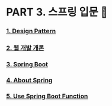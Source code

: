 # PART 3. 스프링 입문 👶

### [1. Design Pattern][designpatternlink]

[designpatternlink]: https://github.com/kimhyeyun/JAVASPRING-WEB/tree/main/JavaSpring/스프링입문/design

### [2. 웹 개발 개론][logiclink]

[logiclink]: https://github.com/kimhyeyun/JAVASPRING-WEB/tree/main/JavaSpring/스프링입문/웹개발개론

### [3. Spring Boot][springlink]

[springlink]: https://github.com/kimhyeyun/JAVASPRING-WEB/tree/main/JavaSpring/스프링입문/SpringBoot
### [4. About Spring][4link]

[4link]:https://github.com/kimhyeyun/JAVASPRING-WEB/tree/main/JavaSpring/스프링입문/Spring
### [5. Use Spring Boot Function][5link]

[5link]:https://github.com/kimhyeyun/JAVASPRING-WEB/tree/main/JavaSpring/스프링입문/Use%20spring_function
